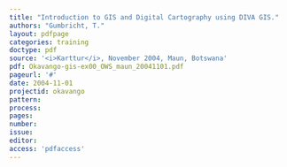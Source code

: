 ```yaml
---
title: "Introduction to GIS and Digital Cartography using DIVA GIS."
authors: "Gumbricht, T."
layout: pdfpage
categories: training
doctype: pdf
source: '<i>Karttur</i>, November 2004, Maun, Botswana'
pdf: Okavango-gis-ex00_OWS_maun_20041101.pdf
pageurl: '#'
date: 2004-11-01
projectid: okavango
pattern:
process:
pages:
number:
issue:
editor:
access: 'pdfaccess'
---
```


